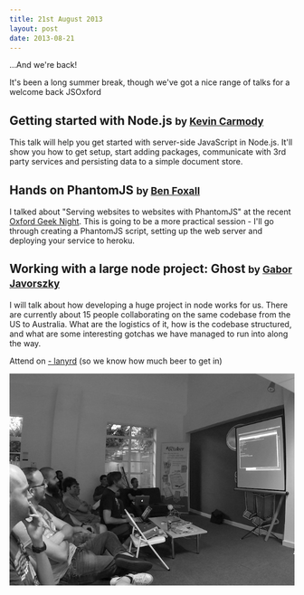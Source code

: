 ```yaml
---
title: 21st August 2013
layout: post
date: 2013-08-21
---
```


<p class="lead">&hellip;And we're back!</p>

It's been a long summer break,  though we've got a nice range of talks for a welcome back JSOxford

## Getting started with Node.js <small>by <a href="https://skinofstars.com">Kevin Carmody</a></small>

This talk will help you get started with server-side JavaScript in Node.js. It'll show you how to get setup, start adding packages, communicate with 3rd party services and persisting data to a simple document store.

## Hands on PhantomJS <small>by <a href="http://benjaminbenben.com">Ben Foxall</a></small>

I talked about "Serving websites to websites with PhantomJS" at the recent [Oxford Geek Night](http://oxford.geeknights.net/ogn32/).  This is going to be a more practical session - I'll go through creating a PhantomJS script, setting up the web server and deploying your service to heroku.

## Working with a large node project: Ghost <small>by <a href="https://twitter.com/javorszky">Gabor Javorszky</a></small>

I will talk about how developing a huge project in node works for us. There are currently about 15 people collaborating on the same codebase from the US to Australia. What are the logistics of it, how is the codebase structured, and what are some interesting gotchas we have managed to run into along the way.

Attend on [- lanyrd](http://lanyrd.com/2013/jsoxford/) (so we know how much beer to get in)

![August JSOxford](/img/august.jpg)
